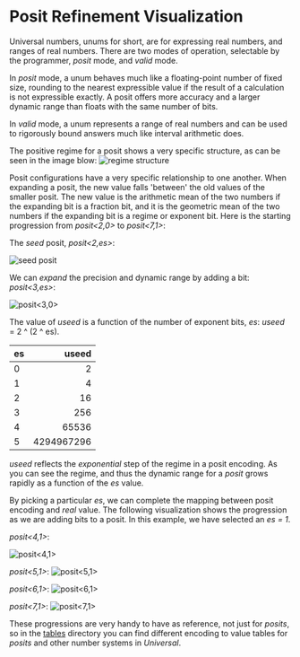 # Posit Refinement Visualization

Universal numbers, unums for short, are for expressing real numbers, and ranges of real numbers. 
There are two modes of operation, selectable by the programmer, _posit_ mode, and _valid_ mode.

In _posit_ mode, a unum behaves much like a floating-point number of fixed size, 
rounding to the nearest expressible value if the result of a calculation is not expressible exactly.
A posit offers more accuracy and a larger dynamic range than floats with the same number of bits.

In _valid_ mode, a unum represents a range of real numbers and can be used to rigorously bound answers 
much like interval arithmetic does.

The positive regime for a posit shows a very specific structure, as can be seen in the image blow:
![regime structure](img/positive_regimes.png)

Posit configurations have a very specific relationship to one another. When expanding a posit, the new value falls 'between' the old values of the smaller posit. The new value is the arithmetic mean of the two numbers if the expanding bit is a fraction bit, and it is the geometric mean of the two numbers if the expanding bit is a regime or exponent bit. Here is the starting progression from _posit<2,0>_ to _posit<7,1>_:

The _seed_ posit, _posit<2,es>_:

![seed posit](img/posit_2_0.png)

We can *expand* the precision and dynamic range by adding a bit: _posit<3,es>_:

![posit<3,0>](img/posit_3_0.png)

The value of *useed* is a function of the number of exponent bits, *es*: *useed* = 2 ^ (2 ^ es).

| es | useed |
|----|------:|
| 0  |  2 |
| 1  |  4 |
| 2  | 16 |
| 3  | 256 |
| 4  | 65536 |
| 5  | 4294967296 |

*useed* reflects the *exponential* step of the regime in a posit encoding. As you can see the regime, and thus the dynamic range for a *posit* grows rapidly as a function of the *es* value.

By picking a particular *es*, we can complete the mapping between posit encoding and *real* value. The following visualization shows the progression as we are adding bits to a posit. In this example, we have selected an *es = 1*.

_posit<4,1>_:

![posit<4,1>](img/posit_4_1.png)

_posit<5,1>_:
![posit<5,1>](img/posit_5_1.png)

_posit<6,1>_:
![posit<6,1>](img/posit_6_1.png)

_posit<7,1>_:
![posit<7,1>](img/posit_7_1.png)

These progressions are very handy to have as reference, not just for *posits*, so in the [tables](tables) directory you can find different encoding to value tables for *posits* and other number systems in *Universal*.